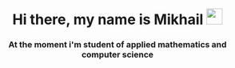 <h1 align="center">Hi there, my name is Mikhail</a> 
<img src="https://github.com/blackcater/blackcater/raw/main/images/Hi.gif" height="32"/></h1>
<h3 align="center">At the moment i'm student of applied mathematics and computer science</h3>
